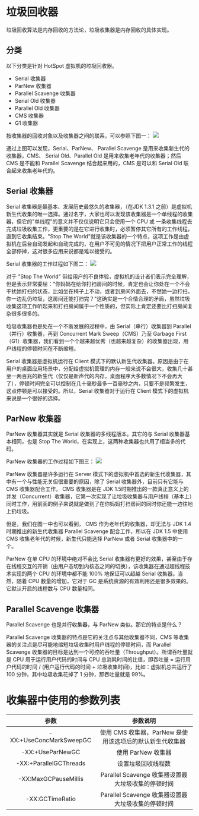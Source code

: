 # 垃圾回收器
垃圾回收算法是内存回收的方法论，垃圾收集器是内存回收的具体实现。

## 分类
以下分类是针对 HotSpot 虚拟机的垃圾回收器。

- Serial 收集器
- ParNew 收集器
- Parallel Scavenge 收集器
- Serial Old 收集器
- Parallel Old 收集器
- CMS 收集器
- G1 收集器

按收集器的回收对象以及收集器之间的联系，可以参照下图一：
<img src="https://blog.tommyyang.cn/img/java/jvm/jvm-garbage.png">

通过上图可以发现，Serial、ParNew、 Parallel Scavenge 是用来收集新生代的收集器，CMS、 Serial Old、Parallel Old 是用来收集老年代的收集器；然后 CMS 是不能和 Parallel Scavenge 结合起来用的，CMS 是可以和 Serial Old 联合起来收集老年代的。


## Serial 收集器
Serial 收集器是最基本、发展历史最悠久的收集器，（在JDK 1.3.1 之前）是虚拟机新生代收集的唯一选择。通过名字，大家也可以发现该收集器是一个单线程的收集器，但它的"单线程"的意义并不仅仅说明它只会使用一个 CPU 或 一条收集线程去完成垃圾收集工作，更重要的是在它进行收集时，必须暂停其它所有的工作线程，直到它收集结束。"Stop The World"就是该收集器的一个特点，这项工作是由虚拟机在后台自动发起和自动完成的，在用户不可见的情况下把用户正常工作的线程全部停掉，这对很多应用来说都是难以接受的。

Serial 收集器的工作过程如下图二：
<img src="https://blog.tommyyang.cn/img/java/jvm/serial_collector.png">

对于 "Stop The World" 带给用户的不良体验，虚拟机的设计者们表示完全理解，但是表示非常委屈："你妈妈在给你打扫房间的时候，肯定也会让你处在一个不会干扰她打扫的状态，比如坐在椅子上不动，或者到房间外面去，不然她一边打扫，你一边乱仍垃圾，这房间还能打扫完？"这确实是一个合情合理的矛盾，虽然垃圾收集这项工作听起来和打扫房间属于一个性质的，但实际上肯定还要比打扫房间复杂很多很多的。

垃圾收集器也是处在一个不断发展的过程中，由 Serial（串行）收集器到 Parallel（并行）收集器，再到 Concurrent Mark Sweep（CMS）乃至 Garbage First（G1）收集器，我们看到一个个越来越优秀（也越来越复杂）的收集器出现，用户线程的停顿时间在不断缩短。

Serial 收集器是虚拟机运行在 Client 模式下的默认新生代收集器。原因是由于在用户的桌面应用场景中，分配给虚拟机管理的内存一般来说不会很大，收集几十甚至一两百兆的新生代（仅仅是新声代的内存，桌面程序大多数情况下不会再大了），停顿时间完全可以控制在几十毫秒最多一百毫秒之内，只要不是频繁发生，这点停顿是可以接受的。所以，Serial 收集器对于运行在 Client 模式下的虚拟机来说是一个很好的选择。

## ParNew 收集器
ParNew 收集器其实就是 Serial 收集器的多线程版本。其它的与 Serial 收集器基本相同，也是 Stop The World，在实现上，这两种收集器也共用了相当多的代码。

ParNew 收集器的工作过程如下图三：
<img src="https://blog.tommyyang.cn/img/java/jvm/parnew_collector.png">

ParNew 收集器是许多运行在 Server 模式下的虚拟机中首选的新生代收集器，其中有一个与性能无关但很重要的原因，除了 Serial 收集器外，目前只有它能与 CMS 收集器配合工作。 CMS 收集器是在 JDK 1.5时期推出的一款真正意义上的并发（Concurrent）收集器，它第一次实现了让垃圾收集器与用户线程（基本上）同时工作，用前面的例子来说就是做到了在你妈妈打扫房间的同时你还能一边往地上扔垃圾。

但是，我们在图一中也可以看到， CMS 作为老年代的收集器，却无法与 JDK 1.4 时期推出的新生代收集器 Parallel Scavenge 配合工作，所以在 JDK 1.5 中使用 CMS 收集老年代的时候，新生代只能选择 ParNew 或者 Serial 收集器中的一个。

ParNew 在单 CPU 的环境中绝对不会比 Serial 收集器有更好的效果，甚至由于存在线程交互的开销（由用户态切到内核态之间的切换），该收集器在通过超线程技术实现的两个 CPU 的环境中都不能 100% 地保证可以超越 Serial 收集器。当然，随着 CPU 数量的增加，它对于 GC 是系统资源的有效利用还是很多效果的。它默认开启的线程数与 CPU 数量相同。

## Parallel Scavenge 收集器
Parallel Scavenge 也是并行收集器，与 ParNew 类似。那它的特点是什么？

Parallel Scavenge 收集器的特点是它的关注点与其他收集器不同，CMS 等收集器的关注点是尽可能地缩短垃圾收集时用户线程的停顿时间，而 Parallel Scavenge 收集器的目标是达到一个可控的吞吐量（Throughput）。所谓吞吐量就是 CPU 用于运行用户代码的时间与 CPU 总消耗时间的比值，即吞吐量 = 运行用户代码的时间 / (用户运行代码的时间 + 垃圾收集时间)，比如：虚拟机总共运行了 100 分钟，其中垃圾收集花掉了 1 分钟，那吞吐量就是 99%。



# 收集器中使用的参数列表

| 参数    | 参数说明 |
| :----: | :----: |
|  -XX:+UseConcMarkSweepGC  |  使用 CMS 收集器，ParNew 是使用该选项后的默认新生代收集器 |
|  -XX:+UseParNewGC  |  使用 ParNew 收集器  |
|  -XX:+ParallelGCThreads  |  设置垃圾回收线程数  |
|  -XX:MaxGCPauseMillis  |  Parallel Scavenge 收集器设置最大垃圾收集的停顿时间  |
|  -XX:GCTimeRatio  |  Parallel Scavenge 收集器设置最大垃圾收集的停顿时间  |



